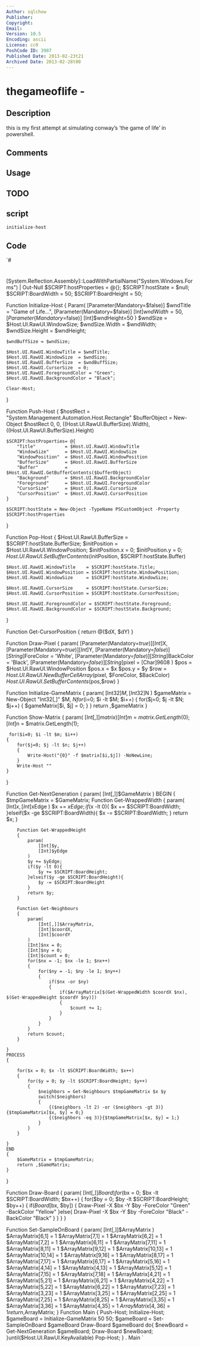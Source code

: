 ```yaml
---
Author: sqlchow
Publisher: 
Copyright: 
Email: 
Version: 10.5
Encoding: ascii
License: cc0
PoshCode ID: 3987
Published Date: 2013-02-23t21
Archived Date: 2013-02-28t00
---
```


# thegameoflife - 

## Description

this is my first attempt at simulating conway’s ‘the game of life’ in powershell.

## Comments



## Usage



## TODO



## script

`initialize-host`

## Code

`#
 #
 
 [System.Reflection.Assembly]::LoadWithPartialName("System.Windows.Forms") | Out-Null
 $SCRIPT:hostProperties = @{};
 $SCRIPT:hostState = $null;
 $SCRIPT:BoardWidth = 50;
 $SCRIPT:BoardHeight = 50;
 
 Function Initialize-Host
 {
 	Param(
 		[Parameter(Mandatory=$false)]
 		$wndTitle = "Game of Life...",
 		[Parameter(Mandatory=$false)]
 		[Int]$wndWidth=50,
 		[Parameter(Mandatory=$false)]
 		[Int]$wndHeight=50
 	)
 	$wndSize = $Host.UI.RawUI.WindowSize;
 	$wndSize.Width = $wndWidth;
 	$wndSize.Height = $wndHeight;
 	
 	$wndBuffSize = $wndSize;
 	
 	$Host.UI.RawUI.WindowTitle = $wndTitle;
 	$Host.UI.RawUI.WindowSize  = $wndSize;
 	$Host.UI.RawUI.BufferSize  = $wndBuffSize;
 	$Host.UI.RawUI.CursorSize  = 0;
 	$Host.UI.RawUI.ForegroundColor = "Green";
 	$Host.UI.RawUI.BackgroundColor = "Black";
 
 	Clear-Host;
 }
 
 Function Push-Host
 {
 	$hostRect       = "System.Management.Automation.Host.Rectangle"
 	$bufferObject   = New-Object $hostRect 0, 0, $(($Host.UI.RawUI.BufferSize).Width), $(($Host.UI.RawUI.BufferSize).Height)
 	
 	$SCRIPT:hostProperties= @{
     	"Title"           = $Host.UI.RawUI.WindowTitle
 		"WindowSize"      = $Host.UI.RawUI.WindowSize
     	"WindowPosition"  = $Host.UI.RawUI.WindowPosition 
     	"BufferSize"      = $Host.UI.RawUI.BufferSize    
     	"Buffer"          = $Host.UI.RawUI.GetBufferContents($bufferObject)    
     	"Background"      = $Host.UI.RawUI.BackgroundColor    
     	"Foreground"      = $Host.UI.RawUI.ForegroundColor
     	"CursorSize"      = $Host.UI.RawUI.CursorSize
     	"CursorPosition"  = $Host.UI.RawUI.CursorPosition
 	}
 	
 	$SCRIPT:hostState = New-Object -TypeName PSCustomObject -Property $SCRIPT:hostProperties
 }
 
 Function Pop-Host
 {
 	$Host.UI.RawUI.BufferSize     = $SCRIPT:hostState.BufferSize;
 	$initPosition = $Host.UI.RawUI.WindowPosition;
 	$initPosition.x = 0;
 	$initPosition.y = 0;
 	$Host.UI.RawUI.SetBufferContents($initPosition, $SCRIPT:hostState.Buffer)
 	
 	$Host.UI.RawUI.WindowTitle    = $SCRIPT:hostState.Title;
 	$Host.UI.RawUI.WindowPosition = $SCRIPT:hostState.WindowPosition;
 	$Host.UI.RawUI.WindowSize     = $SCRIPT:hostState.WindowSize;
 		
 	$Host.UI.RawUI.CursorSize     = $SCRIPT:hostState.CursorSize;
 	$Host.UI.RawUI.CursorPosition = $SCRIPT:hostState.CursorPosition;
 	
 	$Host.UI.RawUI.ForegroundColor = $SCRIPT:hostState.Foreground;
 	$Host.UI.RawUI.BackgroundColor = $SCRIPT:hostState.Background;
 }
 
 Function Get-CursorPosition
 {
 	return @($dX, $dY)
 }
 
 Function Draw-Pixel
 {
 	param(
 		[Parameter(Mandatory=$true)]
 		[Int]$X,
 		[Parameter(Mandatory=$true)]
 		[Int]$Y,
 		[Parameter(Mandatory=$false)]
 		[String]$ForeColor = 'White',
 		[Parameter(Mandatory=$false)]
 		[String]$BackColor = 'Black',
 		[Parameter(Mandatory=$false)]
 		[String]$pixel = [Char]9608
 	)
 	$pos = $Host.UI.RawUI.WindowPosition
 	$pos.x = $x
 	$pos.y = $y
 	$row = $Host.UI.RawUI.NewBufferCellArray($pixel, $ForeColor, $BackColor) 
 	$Host.UI.RawUI.SetBufferContents($pos,$row) 
 }
 
 Function Initialize-GameMatrix
 {
     param(
     [Int32]$M,
     [Int32]$N
     )
     $gameMatrix = New-Object "Int32[,]" $M, $N
     for($i=0; $i -lt $M; $i++)
     {
         for($j=0; $j -lt $N; $j++)
         {
             $gameMatrix[$i, $j] = 0;
         }
     }
     return ,$gameMatrix
 }
 
 Function Show-Matrix
 {
 	param(
 		[Int[,]]$matrix
 	)
 	[Int]$m = $matrix.GetLength(0);
 	[Int]$n = $matrix.GetLength(1);
 	
     for($i=0; $i -lt $m; $i++)
 	{
 		for($j=0; $j -lt $n; $j++)
 	    {
 			Write-Host("{0}" -f $matrix[$i,$j]) -NoNewLine;
 	    }
 		Write-Host ""
 	}
 }
 
 Function Get-NextGeneration
 {
 	param(
 	 [Int[,]]$GameMatrix
 	)
 	BEGIN
 	{
 		$tmpGameMatrix = $GameMatrix;
 		Function Get-WrappedWidth
 		{
 			param(
 			    [Int]$x,
 			    [Int]$xEdge
 			)
 			$x += $xEdge;
 			if($x -lt 0){
 				$x += $SCRIPT:BoardWidth;
 			}elseif($x -ge $SCRIPT:BoardWidth){
 				$x -= $SCRIPT:BoardWidth;
 			}
 			return $x;
 		}
 
 		Function Get-WrappedHeight
 		{
 			param(
 				[Int]$y,
 				[Int]$yEdge
 			)
 			$y += $yEdge;
 			if($y -lt 0){
 				$y += $SCRIPT:BoardHeight;
 			}elseif($y -ge $SCRIPT:BoardHeight){
 				$y -= $SCRIPT:BoardHeight
 			}
 			return $y;
 		}
 
 		Function Get-Neighbours
 		{
 			param(
 				[Int[,]]$ArrayMatrix,
 				[Int]$coordX,
 				[Int]$coordY
 			)
 			[Int]$nx = 0;
 			[Int]$ny = 0;
 			[Int]$count = 0;
 			for($nx = -1; $nx -le 1; $nx++)
 			{
 				for($ny = -1; $ny -le 1; $ny++)
 				{
 					if($nx -or $ny)
 					{
 						if($ArrayMatrix[$(Get-WrappedWidth $coordX $nx), $(Get-WrappedHeight $coordY $ny)])
 						{
 							$count += 1;
 						}
 					}
 				}
 			}
 			return $count;
 		}
 		
 	}
 	PROCESS
 	{
 		
 		for($x = 0; $x -lt $SCRIPT:BoardWidth; $x++)
 		{
 			for($y = 0; $y -lt $SCRIPT:BoardHeight; $y++)
 			{
 				$neighbors = Get-Neighbours $tmpGameMatrix $x $y
 				switch($neighbors)
 				{
 					{($neighbors -lt 2) -or ($neighbors -gt 3)}{$tmpGameMatrix[$x, $y] = 0;}
 					{($neighbors -eq 3)}{$tmpGameMatrix[$x, $y] = 1;}
 				}
 			}
 		}
 		
 	}
 	END
 	{
 		$GameMatrix = $tmpGameMatrix;
 		return ,$GameMatrix;
 	}
 }
 
 Function Draw-Board
 {
 	param(
 		[Int[,]]$Board
 	)
 	for($bx = 0; $bx -lt $SCRIPT:BoardWidth; $bx++)
 	{
 		for($by = 0; $by -lt $SCRIPT:BoardHeight; $by++)
 		{
 			if($Board[$bx, $by])
 			{
 				Draw-Pixel -X $bx -Y $by -ForeColor "Green" -BackColor "Yellow"
 			}else{
 				Draw-Pixel -X $bx -Y $by -ForeColor "Black" -BackColor "Black"
 			}
 		}
 	}
 }
 
 Function Set-SampleOnBoard
 {
 	param(
 		[Int[,]]$ArrayMatrix
 	)
 	$ArrayMatrix[6,1] = 1
 	$ArrayMatrix[7,1] = 1
 	$ArrayMatrix[6,2] = 1
 	$ArrayMatrix[7,2] = 1
 	$ArrayMatrix[6,11] = 1
 	$ArrayMatrix[7,11] = 1
 	$ArrayMatrix[8,11] = 1
 	$ArrayMatrix[9,12] = 1
 	$ArrayMatrix[10,13] = 1
 	$ArrayMatrix[10,14] = 1
 	$ArrayMatrix[9,16] = 1
 	$ArrayMatrix[8,17] = 1
 	$ArrayMatrix[7,17] = 1
 	$ArrayMatrix[6,17] = 1
 	$ArrayMatrix[5,16] = 1
 	$ArrayMatrix[4,14] = 1
 	$ArrayMatrix[4,13] = 1
 	$ArrayMatrix[5,12] = 1
 	$ArrayMatrix[7,15] = 1
 	$ArrayMatrix[7,18] = 1
 	$ArrayMatrix[4,21] = 1
 	$ArrayMatrix[5,21] = 1
 	$ArrayMatrix[6,21] = 1
 	$ArrayMatrix[4,22] = 1
 	$ArrayMatrix[5,22] = 1
 	$ArrayMatrix[6,22] = 1
 	$ArrayMatrix[7,23] = 1
 	$ArrayMatrix[3,23] = 1
 	$ArrayMatrix[3,25] = 1
 	$ArrayMatrix[2,25] = 1
 	$ArrayMatrix[7,25] = 1
 	$ArrayMatrix[8,25] = 1
 	$ArrayMatrix[3,35] = 1
 	$ArrayMatrix[3,36] = 1
 	$ArrayMatrix[4,35] = 1
 	$ArrayMatrix[4,36] = 1
 	return ,$ArrayMatrix;
 }
 Function Main
 {
 	Push-Host;
 	Initialize-Host;
 	$gameBoard = Initialize-GameMatrix 50 50;
 	$gameBoard = Set-SampleOnBoard $gameBoard
 	Draw-Board $gameBoard
 	do{
 		$newBoard = Get-NextGeneration $gameBoard;
 		Draw-Board $newBoard;
 	}until($Host.UI.RawUI.KeyAvailable)
 	Pop-Host;
 }
 . Main
`

